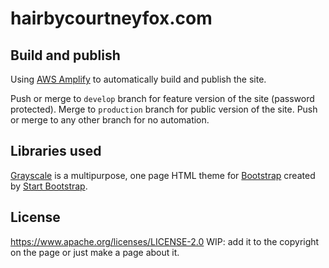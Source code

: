 # hairbycourtneyfox.com

## Build and publish

Using [AWS Amplify](https://us-west-1.console.aws.amazon.com/amplify/) to automatically build and publish the site.

Push or merge to `develop` branch for feature version of the site (password protected).
Merge to `production` branch for public version of the site.
Push or merge to any other branch for no automation.

## Libraries used

[Grayscale](http://startbootstrap.com/template-overviews/grayscale/) is a multipurpose, one page HTML theme for [Bootstrap](http://getbootstrap.com/) created by [Start Bootstrap](http://startbootstrap.com/).

## License

https://www.apache.org/licenses/LICENSE-2.0
WIP: add it to the copyright on the page or just make a page about it.
